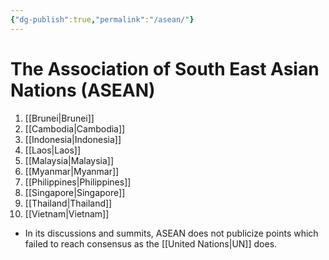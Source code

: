```yaml
---
{"dg-publish":true,"permalink":"/asean/"}
---
```


# The Association of South East Asian Nations (ASEAN)

1. [[Brunei\|Brunei]] 
2. [[Cambodia\|Cambodia]] 
3. [[Indonesia\|Indonesia]] 
4. [[Laos\|Laos]] 
5. [[Malaysia\|Malaysia]] 
6. [[Myanmar\|Myanmar]] 
7. [[Philippines\|Philippines]] 
8. [[Singapore\|Singapore]] 
9. [[Thailand\|Thailand]] 
10. [[Vietnam\|Vietnam]]

- In its discussions and summits, ASEAN does not publicize points which failed to reach consensus as the [[United Nations\|UN]] does.